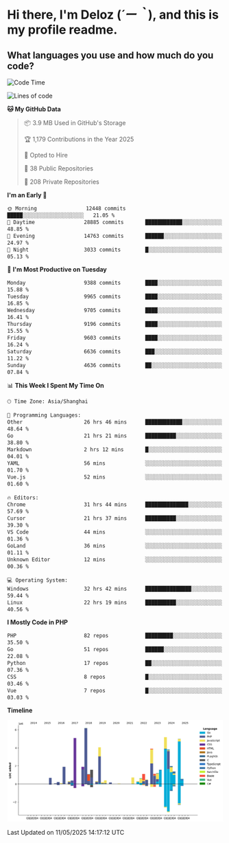 # **Hi there, I'm Deloz (*´ー｀*), and this is my profile readme.**

## **What languages you use and how much do you code?**

<!--START_SECTION:waka-->
![Code Time](http://img.shields.io/badge/Code%20Time-6%2C338%20hrs%2038%20mins-blue)

![Lines of code](https://img.shields.io/badge/From%20Hello%20World%20I%27ve%20Written-53.2%20million%20lines%20of%20code-blue)

**🐱 My GitHub Data** 

> 📦 3.9 MB Used in GitHub's Storage 
 > 
> 🏆 1,179 Contributions in the Year 2025
 > 
> 💼 Opted to Hire
 > 
> 📜 38 Public Repositories 
 > 
> 🔑 208 Private Repositories 
 > 
**I'm an Early 🐤** 

```text
🌞 Morning                12448 commits       █████░░░░░░░░░░░░░░░░░░░░   21.05 % 
🌆 Daytime                28885 commits       ████████████░░░░░░░░░░░░░   48.85 % 
🌃 Evening                14763 commits       ██████░░░░░░░░░░░░░░░░░░░   24.97 % 
🌙 Night                  3033 commits        █░░░░░░░░░░░░░░░░░░░░░░░░   05.13 % 
```
📅 **I'm Most Productive on Tuesday** 

```text
Monday                   9388 commits        ████░░░░░░░░░░░░░░░░░░░░░   15.88 % 
Tuesday                  9965 commits        ████░░░░░░░░░░░░░░░░░░░░░   16.85 % 
Wednesday                9705 commits        ████░░░░░░░░░░░░░░░░░░░░░   16.41 % 
Thursday                 9196 commits        ████░░░░░░░░░░░░░░░░░░░░░   15.55 % 
Friday                   9603 commits        ████░░░░░░░░░░░░░░░░░░░░░   16.24 % 
Saturday                 6636 commits        ███░░░░░░░░░░░░░░░░░░░░░░   11.22 % 
Sunday                   4636 commits        ██░░░░░░░░░░░░░░░░░░░░░░░   07.84 % 
```


📊 **This Week I Spent My Time On** 

```text
🕑︎ Time Zone: Asia/Shanghai

💬 Programming Languages: 
Other                    26 hrs 46 mins      ████████████░░░░░░░░░░░░░   48.64 % 
Go                       21 hrs 21 mins      ██████████░░░░░░░░░░░░░░░   38.80 % 
Markdown                 2 hrs 12 mins       █░░░░░░░░░░░░░░░░░░░░░░░░   04.01 % 
YAML                     56 mins             ░░░░░░░░░░░░░░░░░░░░░░░░░   01.70 % 
Vue.js                   52 mins             ░░░░░░░░░░░░░░░░░░░░░░░░░   01.60 % 

🔥 Editors: 
Chrome                   31 hrs 44 mins      ██████████████░░░░░░░░░░░   57.69 % 
Cursor                   21 hrs 37 mins      ██████████░░░░░░░░░░░░░░░   39.30 % 
VS Code                  44 mins             ░░░░░░░░░░░░░░░░░░░░░░░░░   01.36 % 
GoLand                   36 mins             ░░░░░░░░░░░░░░░░░░░░░░░░░   01.11 % 
Unknown Editor           12 mins             ░░░░░░░░░░░░░░░░░░░░░░░░░   00.36 % 

💻 Operating System: 
Windows                  32 hrs 42 mins      ███████████████░░░░░░░░░░   59.44 % 
Linux                    22 hrs 19 mins      ██████████░░░░░░░░░░░░░░░   40.56 % 
```

**I Mostly Code in PHP** 

```text
PHP                      82 repos            █████████░░░░░░░░░░░░░░░░   35.50 % 
Go                       51 repos            ██████░░░░░░░░░░░░░░░░░░░   22.08 % 
Python                   17 repos            ██░░░░░░░░░░░░░░░░░░░░░░░   07.36 % 
CSS                      8 repos             █░░░░░░░░░░░░░░░░░░░░░░░░   03.46 % 
Vue                      7 repos             █░░░░░░░░░░░░░░░░░░░░░░░░   03.03 % 
```



**Timeline**

![Lines of Code chart](https://raw.githubusercontent.com/deloz/deloz/main/assets/bar_graph.png)


 Last Updated on 11/05/2025 14:17:12 UTC
<!--END_SECTION:waka-->
